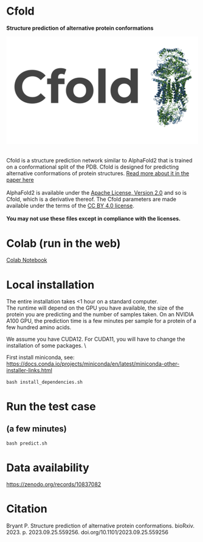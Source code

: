 # Cfold

**Structure prediction of alternative protein conformations**

<img src="./Logo.svg"/>



\
Cfold is a structure prediction network similar to AlphaFold2 that is trained on a conformational split of the PDB. Cfold is designed for predicting alternative conformations of protein structures. [Read more about it in the paper here](https://www.biorxiv.org/content/10.1101/2023.09.25.559256v1)
\
\
AlphaFold2 is available under the [Apache License, Version 2.0](http://www.apache.org/licenses/LICENSE-2.0) and so is Cfold, which is a derivative thereof. The Cfold parameters are made available under the terms of the [CC BY 4.0 license](https://creativecommons.org/licenses/by/4.0/legalcode).
\
\
**You may not use these files except in compliance with the licenses.**

# Colab (run in the web)

[Colab Notebook](https://colab.research.google.com/github/patrickbryant1/Cfold/blob/master/Cfold.ipynb)

# Local installation

The entire installation takes <1 hour on a standard computer. \
The runtime will depend on the GPU you have available, the size of the protein
you are predicting and the number of samples taken. On an NVIDIA A100 GPU, the
prediction time is a few minutes per sample for a protein of a few hundred amino acids.

We assume you have CUDA12. For CUDA11, you will have to change the installation of some packages. \

First install miniconda, see: https://docs.conda.io/projects/miniconda/en/latest/miniconda-other-installer-links.html

```
bash install_dependencies.sh
```

# Run the test case
## (a few minutes)
```
bash predict.sh
```

# Data availability
https://zenodo.org/records/10837082

# Citation
Bryant P. Structure prediction of alternative protein conformations. bioRxiv. 2023. p. 2023.09.25.559256. doi.org/10.1101/2023.09.25.559256 
